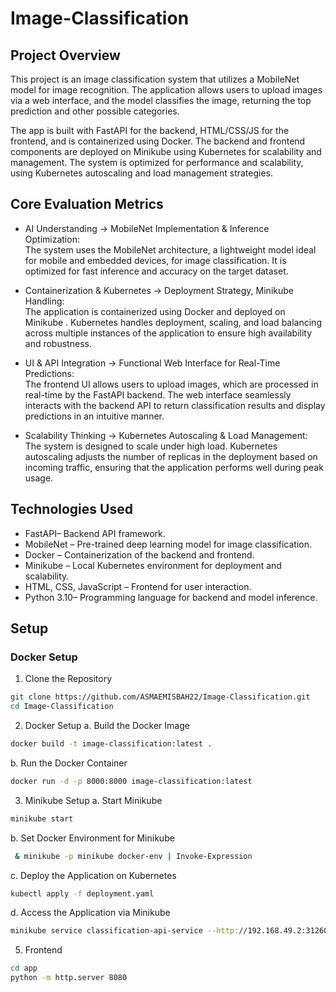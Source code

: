 # Image-Classification

## Project Overview

This project is an image classification system that utilizes a MobileNet model for image recognition. The application allows users to upload images via a web interface, and the model classifies the image, returning the top prediction and other possible categories.

The app is built with FastAPI for the backend, HTML/CSS/JS for the frontend, and is containerized using Docker. The backend and frontend components are deployed on Minikube using Kubernetes for scalability and management. The system is optimized for performance and scalability, using Kubernetes autoscaling and load management strategies.

## Core Evaluation Metrics

-  AI Understanding → MobileNet Implementation & Inference Optimization:  
  The system uses the MobileNet architecture, a lightweight model ideal for mobile and embedded devices, for image classification. It is optimized for fast inference and accuracy on the target dataset.

-  Containerization & Kubernetes → Deployment Strategy, Minikube Handling:  
  The application is containerized using Docker and deployed on Minikube . Kubernetes handles deployment, scaling, and load balancing across multiple instances of the application to ensure high availability and robustness.

- UI & API Integration → Functional Web Interface for Real-Time Predictions:  
  The frontend UI allows users to upload images, which are processed in real-time by the FastAPI backend. The web interface seamlessly interacts with the backend API to return classification results and display predictions in an intuitive manner.

- Scalability Thinking → Kubernetes Autoscaling & Load Management:  
  The system is designed to scale under high load. Kubernetes autoscaling adjusts the number of replicas in the deployment based on incoming traffic, ensuring that the application performs well during peak usage.

## Technologies Used
- FastAPI– Backend API framework.
- MobileNet – Pre-trained deep learning model for image classification.
- Docker – Containerization of the backend and frontend.
- Minikube – Local Kubernetes environment for deployment and scalability.
- HTML, CSS, JavaScript – Frontend for user interaction.
- Python 3.10– Programming language for backend and model inference.

## Setup

### Docker Setup
1. Clone the Repository
```bash
git clone https://github.com/ASMAEMISBAH22/Image-Classification.git
cd Image-Classification
```
2. Docker Setup
a. Build the Docker Image
```bash
docker build -t image-classification:latest .
```
b. Run the Docker Container
```bash
docker run -d -p 8000:8000 image-classification:latest
```
3. Minikube Setup
a. Start Minikube
```bash
minikube start
```
b. Set Docker Environment for Minikube
```bash
 & minikube -p minikube docker-env | Invoke-Expression
```
c. Deploy the Application on Kubernetes
```bash
kubectl apply -f deployment.yaml
```
d. Access the Application via Minikube
```bash
minikube service classification-api-service --http://192.168.49.2:31260
```
5. Frontend 
```bash
cd app
python -m http.server 8080
```

